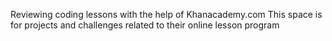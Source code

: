 Reviewing coding lessons with the help of Khanacademy.com
This space is for projects and challenges related to their online lesson program
